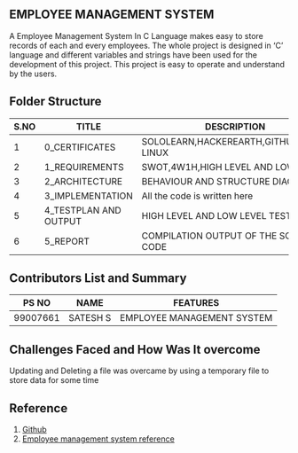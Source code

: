 ﻿## EMPLOYEE MANAGEMENT SYSTEM
A Employee Management System In C Language makes easy to store records of each and every employees. The whole project is designed in ‘C’ language and different variables and strings have been used for the development of this project. This  project is easy to operate and understand by the users.

## Folder Structure

|S.NO | TITLE|DESCRIPTION  |
|--|--|--|
|1|0_CERTIFICATES|SOLOLEARN,HACKEREARTH,GITHUB,CISCO LINUX|
|2| 1_REQUIREMENTS | SWOT,4W1H,HIGH LEVEL AND LOW LEVEL |
|3|2_ARCHITECTURE|BEHAVIOUR AND STRUCTURE DIAGRAM|
|4|3_IMPLEMENTATION|All the code is written here|
|5|4_TESTPLAN AND OUTPUT|HIGH LEVEL AND LOW LEVEL TEST PLANS|
|6|5_REPORT|COMPILATION OUTPUT OF THE SOURCE CODE|

## Contributors List and Summary
| PS NO |NAME  |FEATURES|
|--|--|--|
| 99007661 | SATESH S |EMPLOYEE MANAGEMENT SYSTEM|

## Challenges Faced and How Was It overcome
Updating and Deleting a file was overcame by using a temporary file to store data for some time

## Reference
1. [Github](https://github.com/)
2. [Employee management system reference ](https://itsourcecode.com/fyp/employee-management-system-project-report-documentation-pdf/)
